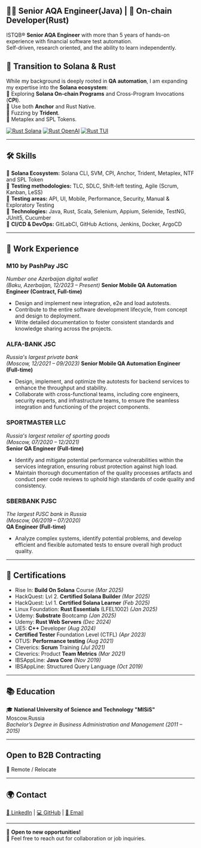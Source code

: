 
## 👨‍🔬 Senior AQA Engineer(Java) | 🦀 On-chain Developer(Rust)

ISTQB® **Senior AQA Engineer** with more than 5 years of hands-on experience with financial software test automation.  
Self-driven, research oriented, and the ability to learn independently.  

## 🎯 Transition to Solana & Rust  
While my background is deeply rooted in **QA automation**, I am expanding my expertise into the **Solana ecosystem**:  
🔹 Exploring **Solana On-chain Programs** and Cross-Program Invocations (**CPI**).  
🔹 Use both **Anchor** and Rust Native.  
🔹 Fuzzing by **Trident**.  
🔹 Metaplex and SPL Tokens.  

[![Rust Solana](https://img.shields.io/badge/On_Chain_Solana-green?style=for-the-badge)](https://github.com/maltsev-dev/counter_on_native_solana)
[![Rust OpenAI](https://img.shields.io/badge/Rust_Backend_AI_builder-orange?style=for-the-badge)](https://github.com/maltsev-dev/rest_on)
[![Rust TUI](https://img.shields.io/badge/Rust_TUI-blue?style=for-the-badge)](https://github.com/maltsev-dev/inventory_system_app)

---
## 🛠️ Skills 
🔹 **Solana Ecosystem:** Solana CLI, SVM, CPI, Anchor, Trident, Metaplex, NTF and SPL Token  
🔹 **Testing methodologies:** TLC, SDLC, Shift-left testing, Agile (Scrum, Kanban, LeSS)  
🔹 **Testing areas:** API, UI, Mobile, Performance, Security, Manual & Exploratory Testing  
🔹 **Technologies:** Java, Rust, Scala, Selenium, Appium, Selenide, TestNG, JUnit5, Cucumber  
🔹 **CI/CD & DevOps:** GitLabCI, GitHub Actions, Jenkins, Docker, ArgoCD  

---
## 💼 Work Experience  

### **M10 by PashPay JSC**  
_Number one Azerbaijan digital wallet_  
_(Baku, Azerbaijan, 12/2023 – Present)_ 
**Senior Mobile QA Automation Engineer (Contract, Full-time)**  
- Design and implement new integration, e2e and load autotests.
- Contribute to the entire software development lifecycle, from concept and design to deployment.
- Write detailed documentation to foster consistent standards and knowledge sharing across the projects.

### **ALFA-BANK JSC**
_Russia's largest private bank_  
 _(Moscow, 12/2021 – 09/2023)_ 
**Senior Mobile QA Automation Engineer (Full-time)**  
- Design, implement, and optimize the autotests for backend services to enhance the throughput and stability.
- Collaborate with cross-functional teams, including core engineers, security experts, and infrastructure teams, to ensure the seamless integration and functioning of the project components.

### **SPORTMASTER LLC** 
_Russia's largest retailer of sporting goods_  
_(Moscow, 07/2020 – 12/2021)_  
**Senior QA Engineer (Full-time)**  
- Identify and mitigate potential performance vulnerabilities within the services integration, ensuring robust protection against high load.
- Maintain thorough documentation of the quality processes artifacts and conduct peer code reviews to uphold high standards of code quality and consistency.

### **SBERBANK PJSC** 
_The largest PJSC bank in Russia_  
_(Moscow, 06/2019 – 07/2020)_  
**QA Engineer (Full-time)**  
- Analyze complex systems, identify potential problems, and develop efficient and flexible automated tests to ensure overall high product quality.

---

## 📜 Certifications  
- Rise In: **Build On Solana** Course _(Mar 2025)_
- HackQuest: Lvl 2. **Certified Solana Builder** _(Mar 2025)_
- HackQuest: Lvl 1. **Certified Solana Learner** _(Feb 2025)_
- Linux Foundation: **Rust Essentials** (LFEL1002) _(Jan 2025)_
- Udemy: **Substrate** Bootcamp _(Jan 2025)_
- Udemy: **Rust Web Servers** _(Dec 2024)_
- UE5: **C++** Developer _(Aug 2024)_
- **Certified Tester** Foundation Level (CTFL) _(Apr 2023)_
- OTUS: **Performance testing** _(Aug 2021)_
- Cleverics: **Scrum** Training _(Jul 2021)_
- Cleverics: Product **Team Metrics** _(Mar 2021)_
- IBSAppLine: **Java Core** _(Nov 2019)_
- IBSAppLine: Structured Query Language _(Oct 2019)_

---
## 📚 Education  
🎓 **National University of Science and Technology "MISiS"** Moscow.Russia  
_Bachelor’s Degree in Business Administration and Management (2011 – 2015)_  

---
## Open to B2B Contracting
📍 Remote / Relocate  

---
## 🌍 Contact  
[📌 LinkedIn](https://www.linkedin.com/in/anatolii-maltsev/) | [💻 GitHub](https://github.com/maltsev-dev) | [📧 Email](mailto:mr.a.maltsev@gmail.com)  

---
🚀 **Open to new opportunities!**  
📩 Feel free to reach out for collaboration or job inquiries.  
